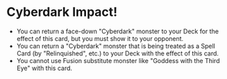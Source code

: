 # Cyberdark Impact!

*   You can return a face-down "Cyberdark" monster to your Deck for the effect of this card, but you must show it to your opponent.
*   You can return a "Cyberdark" monster that is being treated as a Spell Card (by "Relinquished", etc.) to your Deck with the effect of this card.
*   You cannot use Fusion substitute monster like "Goddess with the Third Eye" with this card.
